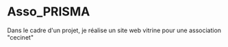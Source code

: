 # Asso_PRISMA
Dans le cadre d'un projet, je réalise un site web vitrine pour une association "cecinet"
